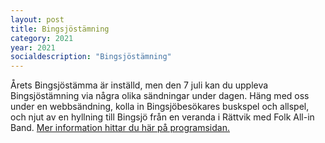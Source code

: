 ```yaml
---
layout: post
title: Bingsjöstämning
category: 2021
year: 2021
socialdescription: "Bingsjöstämning"
---
```


Årets Bingsjöstämma är inställd, men den 7 juli kan du uppleva Bingsjöstämning via några olika sändningar under dagen. Häng med oss under en webbsändning, kolla in Bingsjöbesökares buskspel och allspel, och njut av en hyllning till Bingsjö från en veranda i Rättvik med Folk All-in Band. [Mer information hittar du här på programsidan.](/2021/)
